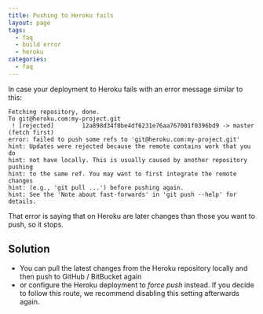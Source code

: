 ```yaml
---
title: Pushing to Heroku fails
layout: page
tags:
  - faq
  - build error
  - heroku
categories:
  - faq
---
```

In case your deployment to Heroku fails with an error message similar to this:

```shell
Fetching repository, done.
To git@heroku.com:my-project.git
 ! [rejected]        12a898d34f0be4df6231e76aa767001f0396bd9 -> master (fetch first)
error: failed to push some refs to 'git@heroku.com:my-project.git'
hint: Updates were rejected because the remote contains work that you do
hint: not have locally. This is usually caused by another repository pushing
hint: to the same ref. You may want to first integrate the remote changes
hint: (e.g., 'git pull ...') before pushing again.
hint: See the 'Note about fast-forwards' in 'git push --help' for details.
```

That error is saying that on Heroku are later changes than those you want to push, so it stops.

## Solution

* You can pull the latest changes from the Heroku repository locally and then push to GitHub / BitBucket again
* or configure the Heroku deployment to _force push_ instead. If you decide to follow this route, we recommend disabling this setting afterwards again.
